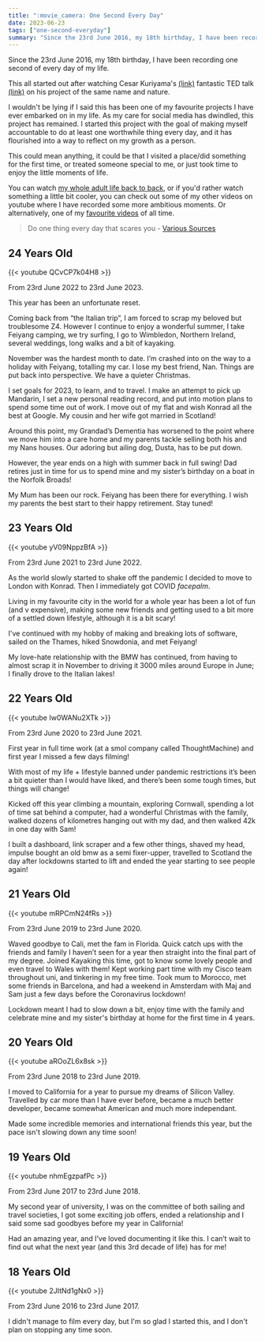 ```yaml
---
title: ":movie_camera: One Second Every Day"
date: 2023-06-23
tags: ["one-second-everyday"]
summary: "Since the 23rd June 2016, my 18th birthday, I have been recording one second of every day of my life."
---
```


Since the 23rd June 2016, my 18th birthday, I have been recording one second of every day of my life.

This all started out after watching Cesar Kuriyama's [(link)](http://www.cesarkuriyama.com) fantastic TED talk [(link)](https://www.ted.com/talks/cesar_kuriyama_one_second_every_day) on his project of the same name and nature.

I wouldn't be lying if I said this has been one of my favourite projects I have ever embarked on in my life. As my care for social media has dwindled, this project has remained. I started this project with the goal of making myself accountable to do at least one worthwhile thing every day, and it has flourished into a way to reflect on my growth as a person.

This could mean anything, it could be that I visited a place/did something for the first time, or treated someone special to me, or just took time to enjoy the little moments of life.

You can watch [my whole adult life back to back](https://www.youtube.com/playlist?list=PLkusHjaZhA7nFyNLqDfw2zXeXfs3KfxgE), or if you'd rather watch something a little bit cooler, you can check out some of my other videos on youtube where I have recorded some more ambitious moments. Or alternatively, one of my [favourite videos](https://www.youtube.com/watch?v=WxfZkMm3wcg) of all time.

> Do one thing every day that scares you - [Various Sources](https://quoteinvestigator.com/2013/08/09/scare/)

## 24 Years Old

{{< youtube QCvCP7k04H8 >}}

From 23rd June 2022 to 23rd June 2023.

This year has been an unfortunate reset.

Coming back from “the Italian trip”, I am forced to scrap my beloved but troublesome Z4. However I continue to enjoy a wonderful summer, I take Feiyang camping, we try surfing, I go to Wimbledon, Northern Ireland, several weddings, long walks and a bit of kayaking.

November was the hardest month to date. I’m crashed into on the way to a holiday with Feiyang, totalling my car. I lose my best friend, Nan. Things are put back into perspective. We have a quieter Christmas.

I set goals for 2023, to learn, and to travel. I make an attempt to pick up Mandarin, I set a new personal reading record, and put into motion plans to spend some time out of work. I move out of my flat and wish Konrad all the best at Google. My cousin and her wife got married in Scotland!

Around this point, my Grandad’s Dementia has worsened to the point where we move him into a care home and my parents tackle selling both his and my Nans houses. Our adoring but ailing dog, Dusta, has to be put down.

However, the year ends on a high with summer back in full swing! Dad retires just in time for us to spend mine and my sister’s birthday on a boat in the Norfolk Broads!

My Mum has been our rock. Feiyang has been there for everything. I wish my parents the best start to their happy retirement. Stay tuned!

## 23 Years Old

{{< youtube yV09NppzBfA >}}

From 23rd June 2021 to 23rd June 2022.

As the world slowly started to shake off the pandemic I decided to move to London with Konrad. Then I immediately got COVID *facepalm*.

Living in my favourite city in the world for a whole year has been a lot of fun (and v expensive), making some new friends and getting used to a bit more of a settled down lifestyle, although it is a bit scary!

I've continued with my hobby of making and breaking lots of software, sailed on the Thames, hiked Snowdonia, and met Feiyang!

My love-hate relationship with the BMW has continued, from having to almost scrap it in November to driving it 3000 miles around Europe in June; I finally drove to the Italian lakes!

## 22 Years Old

{{< youtube Iw0WANu2XTk >}}

From 23rd June 2020 to 23rd June 2021.

First year in full time work (at a smol company called ThoughtMachine) and first year I missed a few days filming!

With most of my life + lifestyle banned under pandemic restrictions it’s been a bit quieter than I would have liked, and there’s been some tough times, but things will change!

Kicked off this year climbing a mountain, exploring Cornwall, spending a lot of time sat behind a computer, had a wonderful Christmas with the family, walked dozens of kilometres hanging out with my dad, and then walked 42k in one day with Sam!

I built a dashboard, link scraper and a few other things, shaved my head, impulse bought an old bmw as a semi fixer-upper, travelled to Scotland the day after lockdowns started to lift and ended the year starting to see people again!

## 21 Years Old

{{< youtube mRPCmN24fRs >}}

From 23rd June 2019 to 23rd June 2020.

Waved goodbye to Cali, met the fam in Florida. Quick catch ups with the friends and family I haven’t seen for a year then straight into the final part of my degree.
Joined Kayaking this time, got to know some lovely people and even travel to Wales with them! Kept working part time with my Cisco team throughout uni, and tinkering in my free time. Took mum to Morocco, met some friends in Barcelona, and had a weekend in Amsterdam with Maj and Sam just a few days before the Coronavirus lockdown!

Lockdown meant I had to slow down a bit, enjoy time with the family and celebrate mine and my sister's birthday at home for the first time in 4 years.

## 20 Years Old

{{< youtube aROoZL6x8sk >}}

From 23rd June 2018 to 23rd June 2019.

I moved to California for a year to pursue my dreams of Silicon Valley. Travelled by car more than I have ever before, became a much better developer, became somewhat American and much more independant.

Made some incredible memories and international friends this year, but the pace isn't slowing down any time soon!

## 19 Years Old

{{< youtube nhmEgzpafPc >}}

From 23rd June 2017 to 23rd June 2018.

My second year of university, I was on the committee of both sailing and travel societies, I got some exciting job offers, ended a relationship and I said some sad goodbyes before my year in California!

Had an amazing year, and I’ve loved documenting it like this. I can’t wait to find out what the next year (and this 3rd decade of life) has for me!

## 18 Years Old

{{< youtube 2JItNd1gNx0 >}}

From 23rd June 2016 to 23rd June 2017.

I didn't manage to film every day, but I'm so glad I started this, and I don't plan on stopping any time soon.
